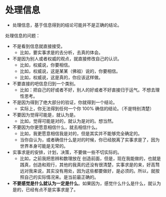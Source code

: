 # 处理信息

- 处理信息，基于信息得到的结论可能并不是正确的结论。

处理信息的问题：

- 不是看到信息就直接接受。
  - 比如，要实事求是的去分析，去真的体会。
- 不是因为别人或者权威的观点，就直接修改自己的认识。
  - 比如，权威说，你要相信。
  - 比如，权威说，这是某某（佛祖）说的，你要相信。
  - 比如，权威说，这是真的，你应该这样做。
- 不要直接的吧信息归到一个类别。
  - 比如：把自己的好或者不好，别人的好或者不好直接归于运气。不想去理性思考。
- 不是因为得到了绝大部分的验证，你就得到一个结论。
  - 实际上，你无法得到任何一个你 100% 确信的结论。（不是特别清楚）
- 不要因为觉得可能是，就认为是。
  - 比如，觉得可能是对的，就认为是对的。想当然。
- 不要因为你更愿意相信什么，就去相信什么。
  - 比如，我更愿意相信我是对的，但是其实并不能够完全确定的。
  - 当你自认为，或者确信什么是对的时候，你已经脱离了实事求是了，因为世界本身可能是无常的。
- 实事求是的安排，计划，决策，不要做一些不切实际的。
  - 比如，之前我把思辨和数理放在 创造前面，但是，现在我能做的，也就是 践真，创造和观行，其他的我真的还没有很清楚，实事求是的来，好高骛远对我来说，其实没有用处，因为这些都要做好，是必须的。所以，就按照自己的实际情况来。是当前最正确的。
- **不要感觉是什么就认为一定是什么**。如果因为，感觉什么什么是什么，就认为是的，已经有点不是实事求是了。

